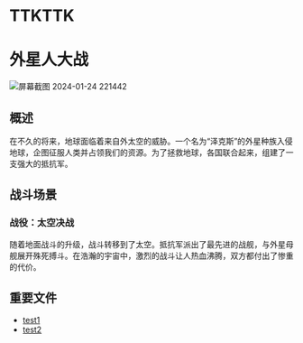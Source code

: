 # TTKTTK
# 外星人大战
![屏幕截图 2024-01-24 221442](https://github.com/user-attachments/assets/2908c4a0-eae4-4d98-957c-9b122c24adc2)

## 概述

在不久的将来，地球面临着来自外太空的威胁。一个名为“泽克斯”的外星种族入侵地球，企图征服人类并占领我们的资源。为了拯救地球，各国联合起来，组建了一支强大的抵抗军。

## 战斗场景


### 战役：太空决战

随着地面战斗的升级，战斗转移到了太空。抵抗军派出了最先进的战舰，与外星母舰展开殊死搏斗。在浩瀚的宇宙中，激烈的战斗让人热血沸腾，双方都付出了惨重的代价。

## 重要文件

- [test1](./test1)
- [test2](./test2)
